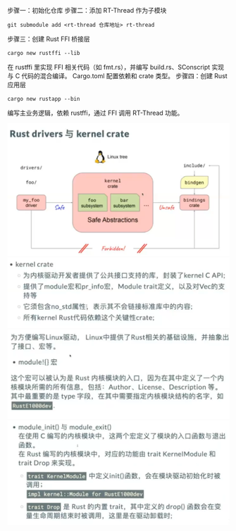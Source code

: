 步骤一：初始化仓库
步骤二：添加 RT-Thread 作为子模块

```shell
git submodule add <rt-thread 仓库地址> rt-thread
```

步骤三：创建 Rust FFI 桥接层

```shell
cargo new rustffi --lib
```

在 rustffi 里实现 FFI 相关代码（如 fmt.rs），并编写 build.rs、SConscript 实现与 C 代码的混合编译。
Cargo.toml 配置依赖和 crate 类型。
步骤四：创建 Rust 应用层

```shell
cargo new rustapp --bin
```

编写主业务逻辑，依赖 rustffi，通过 FFI 调用 RT-Thread 功能。

![Rust drivers 与 kernel crate](image.png)
![alt text](image-1.png)
![alt text](image-2.png)
![alt text](image-3.png)